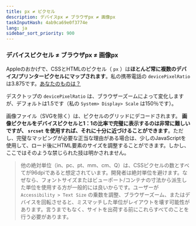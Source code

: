```yaml
---
title: px ≠ ピクセル
description: デバイスpx ≠ ブラウザpx ≠ 画像px
taskInputHash: 4ab9ca69e0f3774e
lang: ja
sidebar_sort_priority: 900
---
```

### デバイスピクセル ≠ ブラウザpx ≠ 画像px

Appleのおかげで、CSSとHTMLのピクセル（ `px` ）は**ほとんど常に複数のデバイス/プリンターピクセルにマップされます**。私の携帯電話の `devicePixelRatio` は3.875です。[あなたのものは？](https://www.mydevice.io/)

デスクトップの `devicePixelRatio` は、ブラウザーズームによって変化しますが、デフォルトは1.5です（私の `System> Display> Scale` は150％です）。

画像ファイル（SVGを除く）は、ピクセルのグリッドにデコードされます。 **画像ピクセルをデバイスピクセルと1：1の比率で完璧に表示するのは非常に難しいですが、 `srcset` を使用すれば、それに十分に近づけることができます**。ただし、完璧なマッピングが必要な正当な理由がある場合は、少しのJavaScriptを使用して、ロード後にHTML要素のサイズを調整することができます。しかし、ここではそのような禁じられた技は明かされません。

> 他の絶対単位（in、pc、pt、mm、cm、Q）は、CSSピクセルの数とすべてが96dpiであると想定されています。開発者は絶対単位を避けます。なぜなら、フォントサイズまたはビューポート/コンテナの寸法から派生した単位を使用する方が一般的には良いからです。ユーザーが `Accessibility > Text Size` の乗数を調整、ブラウザーズーム、またはデバイスを回転させると、ミスマッチした単位がレイアウトを壊す可能性があります。言うまでもなく、サイトを出荷する前にこれらすべてのことを行う必要があります。
